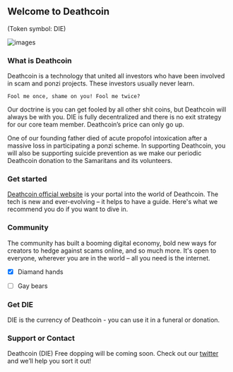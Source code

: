 ## Welcome to Deathcoin 
(Token symbol: DIE)

![images](https://pbs.twimg.com/media/EfH5EyUXkAA5Jse.png)

### What is Deathcoin
Deathcoin is a technology that united all investors who have been involved in scam and ponzi projects. These investors usually never learn. 

``Fool me once, shame on you! Fool me twice?``

Our doctrine is you can get fooled by all other shit coins, but Deathcoin will always be with you. DIE is fully decentralized and there is no exit strategy for our core team member. Deathcoin’s price can only go up.

One of our founding father died of acute propofol intoxication after a massive loss in participating a ponzi scheme. In supporting Deathcoin, you will also be supporting suicide prevention as we make our periodic Deathcoin donation to the Samaritans and its volunteers.

### Get started
[Deathcoin official website](https://deathcoinofficial.github.io/Deathcoin/) is your portal into the world of Deathcoin. The tech is new and ever-evolving – it helps to have a guide. Here's what we recommend you do if you want to dive in.


### Community
The community has built a booming digital economy, bold new ways for creators to hedge against scams online, and so much more. It's open to everyone, wherever you are in the world – all you need is the internet.
- [x] Diamand hands
- [ ] Gay bears


### Get DIE
DIE is the currency of Deathcoin - you can use it in a funeral or donation.

### Support or Contact
Deathcoin (DIE) Free dopping will be coming soon. Check out our [twitter](https://support.github.com/contact) and we’ll help you sort it out!
